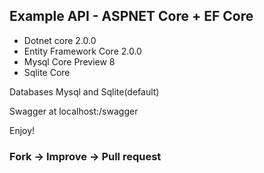 ## Example API - ASPNET Core + EF Core

- Dotnet core 2.0.0
- Entity Framework Core 2.0.0
- Mysql Core Preview 8
- Sqlite Core

Databases Mysql and Sqlite(default)

Swagger at localhost:<port>/swagger

Enjoy!

### Fork -> Improve -> Pull request
